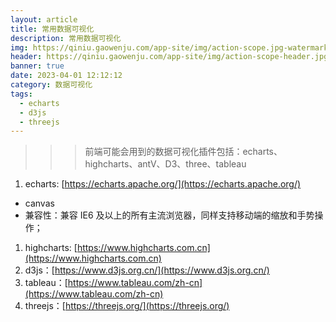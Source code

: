 ```yaml
---
layout: article
title: 常用数据可视化
description: 常用数据可视化
img: https://qiniu.gaowenju.com/app-site/img/action-scope.jpg-watermark
header: https://qiniu.gaowenju.com/app-site/img/action-scope-header.jpg-watermark
banner: true
date: 2023-04-01 12:12:12
category: 数据可视化
tags:
  - echarts
  - d3js
  - threejs
---
```



> > > 前端可能会用到的数据可视化插件包括：echarts、highcharts、antV、D3、three、tableau

1. echarts: [https://echarts.apache.org/](https://echarts.apache.org/)

- canvas
- 兼容性：兼容 IE6 及以上的所有主流浏览器，同样支持移动端的缩放和手势操作；

1. highcharts: [https://www.highcharts.com.cn](https://www.highcharts.com.cn)
1. d3js：[https://www.d3js.org.cn/](https://www.d3js.org.cn/)
1. tableau：[https://www.tableau.com/zh-cn](https://www.tableau.com/zh-cn)
1. threejs：[https://threejs.org/](https://threejs.org/)
